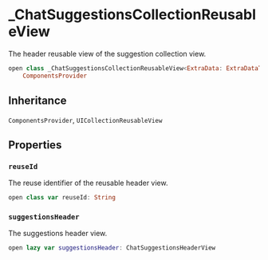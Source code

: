 # \_ChatSuggestionsCollectionReusableView

The header reusable view of the suggestion collection view.

``` swift
open class _ChatSuggestionsCollectionReusableView<ExtraData: ExtraDataTypes>: UICollectionReusableView,
    ComponentsProvider 
```

## Inheritance

`ComponentsProvider`, `UICollectionReusableView`

## Properties

### `reuseId`

The reuse identifier of the reusable header view.

``` swift
open class var reuseId: String 
```

### `suggestionsHeader`

The suggestions header view.

``` swift
open lazy var suggestionsHeader: ChatSuggestionsHeaderView 
```
